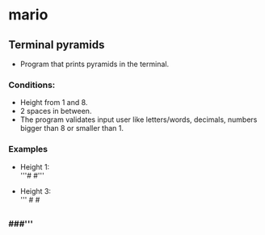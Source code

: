 # mario
## Terminal pyramids

* Program that prints pyramids in the terminal.

### Conditions:
* Height from 1 and 8.
* 2 spaces in between.
* The program validates input user like letters/words, decimals, numbers  
bigger than 8 or smaller than 1.

### Examples

* Height 1:    
'''#  #'''

* Height 3:  
'''  #  #  
  ##  ##  
 ###  ###'''
